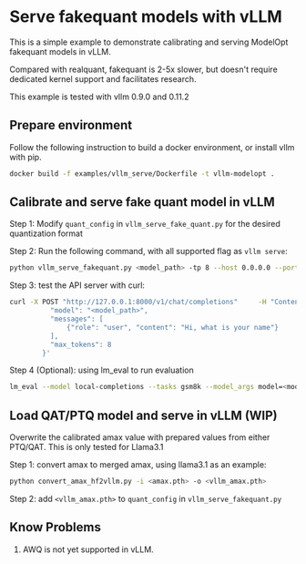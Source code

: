 # Serve fakequant models with vLLM

This is a simple example to demonstrate calibrating and serving ModelOpt fakequant models in vLLM.

Compared with realquant, fakequant is 2-5x slower, but doesn't require dedicated kernel support and facilitates research.

This example is tested with vllm 0.9.0 and 0.11.2

## Prepare environment

Follow the following instruction to build a docker environment, or install vllm with pip.

```bash
docker build -f examples/vllm_serve/Dockerfile -t vllm-modelopt .
```

## Calibrate and serve fake quant model in vLLM

Step 1: Modify `quant_config` in `vllm_serve_fake_quant.py` for the desired quantization format

Step 2: Run the following command, with all supported flag as `vllm serve`:

```bash
python vllm_serve_fakequant.py <model_path> -tp 8 --host 0.0.0.0 --port 8000
```

Step 3: test the API server with curl:

```bash
curl -X POST "http://127.0.0.1:8000/v1/chat/completions"     -H "Content-Type: application/json"     -d '{
          "model": "<model_path>",
          "messages": [
              {"role": "user", "content": "Hi, what is your name"}
          ],
          "max_tokens": 8
        }'

```

Step 4 (Optional): using lm_eval to run evaluation

```bash
lm_eval --model local-completions --tasks gsm8k --model_args model=<model_name>,base_url=http://127.0.0.1:8000/v1/completions,num_concurrent=1,max_retries=3,tokenized_requests=False,batch_size=128,tokenizer_backend=None
```

## Load QAT/PTQ model and serve in vLLM (WIP)

Overwrite the calibrated amax value with prepared values from either PTQ/QAT. This is only tested for Llama3.1

Step 1: convert amax to merged amax, using llama3.1 as an example:

```bash
python convert_amax_hf2vllm.py -i <amax.pth> -o <vllm_amax.pth>
```

Step 2: add `<vllm_amax.pth>` to `quant_config` in `vllm_serve_fakequant.py`

## Know Problems

1. AWQ is not yet supported in vLLM.
